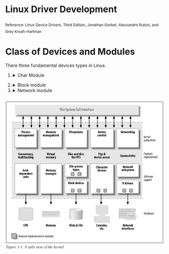 # Linux Driver Development
<sub>Reference: Linux Device Drivers, Third Edition, Jonathan Gorbet, Alessandro Rubini, and Grey Kroah-Hartman</sub>

# Class of Devices and Modules
There three fundamental devices types in Linux.
1. <details><summary>Char Module</summary>A character (char) device is one that can be accessed as a stream of bytes (like afile); a char driver is in charge of implementing this behavior. Such a driver usu-ally implements at least the open, close, read, and write system calls. The text console (/dev/console) and the serial ports (/dev/ttyS0 and friends) are examples of char devices, as they are well represented by the stream abstraction. Char devices are accessed by means of filesystem nodes, such as /dev/tty1 and /dev/lp0. The only relevant difference between a char device and a regular file is that you can always move back and forth in the regular file, whereas most char devices are just data channels, which you can only access sequentially. There exist, nonetheless, char devices that look like data areas, and you can move back and forth in them; for instance, this usually applies to frame grabbers, where the applications can access the whole acquired image using mmap or lseek.
</details>


2. <details><summary>Block module</summary>Like char devices, block devices are accessed by filesystem nodes in the /dev directory. A block device is a device (e.g., a disk) that can host a filesystem. In most Unix systems, a block device can only handle I/O operations that transfer one or more whole blocks, which are usually 512 bytes (or a larger power of two) bytes in length. Linux, instead, allows the application to read and write a block device like a char device—it permits the transfer of any number of bytes at a time. As a result, block and char devices differ only in the way data is managed internally by the kernel, and thus in the kernel/driver software interface. Like a char device, each block device is accessed through a filesystem node, and the dif- ference between them is transparent to the user. Block drivers have a completely different interface to the kernel than char drivers. </details>

3. <details><summary>Network module</summary>Any network transaction is made through an interface, that is, a device that is able to exchange data with other hosts. Usually, an interface is a hardware device, but it might also be a pure software device, like the loopback interface. A network interface is in charge of sending and receiving data packets, driven by the network subsystem of the kernel, without knowing how individual transac- tions map to the actual packets being transmitted. Many network connections (especially those using TCP) are stream-oriented, but network devices are, usu- ally, designed around the transmission and receipt of packets. A network driver knows nothing about individual connections; it only handles packets. Not being a stream-oriented device, a network interface isn’t easily mapped to a node in the filesystem, as /dev/tty1 is. The Unix way to provide access to inter- faces is still by assigning a unique name to them (such as eth0), but that name doesn’t have a corresponding entry in the filesystem. Communication between the kernel and a network device driver is completely different from that used with char and block drivers. Instead of read and write, the kernel calls functions related to packet transmission.</details>

![class of devices](img/Ldd/Class_of_device.png)

